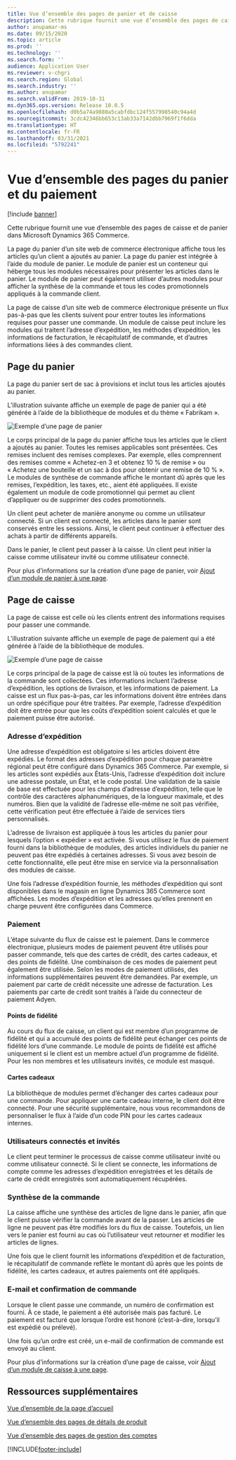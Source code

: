 ```yaml
---
title: Vue d’ensemble des pages de panier et de caisse
description: Cette rubrique fournit une vue d’ensemble des pages de caisse et de panier dans Microsoft Dynamics 365 Commerce.
author: anupamar-ms
ms.date: 09/15/2020
ms.topic: article
ms.prod: ''
ms.technology: ''
ms.search.form: ''
audience: Application User
ms.reviewer: v-chgri
ms.search.region: Global
ms.search.industry: ''
ms.author: anupamar
ms.search.validFrom: 2019-10-31
ms.dyn365.ops.version: Release 10.0.5
ms.openlocfilehash: d0b5a74a9880a5cabfdbc124f557998540c94a4d
ms.sourcegitcommit: 3cdc42346bb653c13ab33a7142dbb7969f1f6dda
ms.translationtype: HT
ms.contentlocale: fr-FR
ms.lasthandoff: 03/31/2021
ms.locfileid: "5792241"
---
```

# <a name="cart-and-checkout-pages-overview"></a>Vue d’ensemble des pages du panier et du paiement

[!include [banner](includes/banner.md)]

Cette rubrique fournit une vue d’ensemble des pages de caisse et de panier dans Microsoft Dynamics 365 Commerce.

La page du panier d’un site web de commerce électronique affiche tous les articles qu’un client a ajoutés au panier. La page du panier est intégrée à l’aide du module de panier. Le module de panier est un conteneur qui héberge tous les modules nécessaires pour présenter les articles dans le panier. Le module de panier peut également utiliser d’autres modules pour afficher la synthèse de la commande et tous les codes promotionnels appliqués à la commande client.

La page de caisse d’un site web de commerce électronique présente un flux pas-à-pas que les clients suivent pour entrer toutes les informations requises pour passer une commande. Un module de caisse peut inclure les modules qui traitent l’adresse d’expédition, les méthodes d’expédition, les informations de facturation, le récapitulatif de commande, et d’autres informations liées à des commandes client.

## <a name="cart-page"></a>Page du panier

La page du panier sert de sac à provisions et inclut tous les articles ajoutés au panier.

L’illustration suivante affiche un exemple de page de panier qui a été générée à l’aide de la bibliothèque de modules et du thème « Fabrikam ».

![Exemple d’une page de panier](./media/cart2.PNG)

Le corps principal de la page du panier affiche tous les articles que le client a ajoutés au panier. Toutes les remises applicables sont présentées. Ces remises incluent des remises complexes. Par exemple, elles comprennent des remises comme « Achetez-en 3 et obtenez 10 % de remise » ou « Achetez une bouteille et un sac à dos pour obtenir une remise de 10 % ». Le modules de synthèse de commande affiche le montant dû après que les remises, l’expédition, les taxes, etc., aient été appliquées. Il existe également un module de code promotionnel qui permet au client d’appliquer ou de supprimer des codes promotionnels.

Un client peut acheter de manière anonyme ou comme un utilisateur connecté. Si un client est connecté, les articles dans le panier sont conservés entre les sessions. Ainsi, le client peut continuer à effectuer des achats à partir de différents appareils.

Dans le panier, le client peut passer à la caisse. Un client peut initier la caisse comme utilisateur invité ou comme utilisateur connecté.

Pour plus d’informations sur la création d’une page de panier, voir [Ajout d’un module de panier à une page](add-cart-module.md).

## <a name="checkout-page"></a>Page de caisse

La page de caisse est celle où les clients entrent des informations requises pour passer une commande.

L’illustration suivante affiche un exemple de page de paiement qui a été générée à l’aide de la bibliothèque de modules.

![Exemple d’une page de caisse](./media/Checkout.PNG)

Le corps principal de la page de caisse est là où toutes les informations de la commande sont collectées. Ces informations incluent l’adresse d’expédition, les options de livraison, et les informations de paiement. La caisse est un flux pas-à-pas, car les informations doivent être entrées dans un ordre spécifique pour être traitées. Par exemple, l’adresse d’expédition doit être entrée pour que les coûts d’expédition soient calculés et que le paiement puisse être autorisé.

### <a name="shipping-address"></a>Adresse d’expédition

Une adresse d’expédition est obligatoire si les articles doivent être expédiés. Le format des adresses d’expédition pour chaque paramètre régional peut être configuré dans Dynamics 365 Commerce. Par exemple, si les articles sont expédiés aux États-Unis, l’adresse d’expédition doit inclure une adresse postale, un État, et le code postal. Une validation de la saisie de base est effectuée pour les champs d’adresse d’expédition, telle que le contrôle des caractères alphanumériques, de la longueur maximale, et des numéros. Bien que la validité de l’adresse elle-même ne soit pas vérifiée, cette vérification peut être effectuée à l’aide de services tiers personnalisés.

L’adresse de livraison est appliquée à tous les articles du panier pour lesquels l’option « expédier » est activée. Si vous utilisez le flux de paiement fourni dans la bibliothèque de modules, des articles individuels du panier ne peuvent pas être expédiés à certaines adresses. Si vous avez besoin de cette fonctionnalité, elle peut être mise en service via la personnalisation des modules de caisse.

Une fois l’adresse d’expédition fournie, les méthodes d’expédition qui sont disponibles dans le magasin en ligne Dynamics 365 Commerce sont affichées. Les modes d’expédition et les adresses qu’elles prennent en charge peuvent être configurées dans Commerce.

### <a name="payment"></a>Paiement

L’étape suivante du flux de caisse est le paiement. Dans le commerce électronique, plusieurs modes de paiement peuvent être utilisés pour passer commande, tels que des cartes de crédit, des cartes cadeaux, et des points de fidélité. Une combinaison de ces modes de paiement peut également être utilisée. Selon les modes de paiement utilisés, des informations supplémentaires peuvent être demandées. Par exemple, un paiement par carte de crédit nécessite une adresse de facturation. Les paiements par carte de crédit sont traités à l’aide du connecteur de paiement Adyen.

#### <a name="loyalty-points"></a>Points de fidélité

Au cours du flux de caisse, un client qui est membre d’un programme de fidélité et qui a accumulé des points de fidélité peut échanger ces points de fidélité lors d’une commande. Le module de points de fidélité est affiché uniquement si le client est un membre actuel d’un programme de fidélité. Pour les non membres et les utilisateurs invités, ce module est masqué.

#### <a name="gift-cards"></a>Cartes cadeaux

La bibliothèque de modules permet d’échanger des cartes cadeaux pour une commande. Pour appliquer une carte cadeau interne, le client doit être connecté. Pour une sécurité supplémentaire, nous vous recommandons de personnaliser le flux à l’aide d’un code PIN pour les cartes cadeaux internes.

### <a name="signed-in-and-guest-users"></a>Utilisateurs connectés et invités

Le client peut terminer le processus de caisse comme utilisateur invité ou comme utilisateur connecté. Si le client se connecte, les informations de compte comme les adresses d’expédition enregistrées et les détails de carte de crédit enregistrés sont automatiquement récupérées.

### <a name="order-summary"></a>Synthèse de la commande

La caisse affiche une synthèse des articles de ligne dans le panier, afin que le client puisse vérifier la commande avant de la passer. Les articles de ligne ne peuvent pas être modifiés lors du flux de caisse. Toutefois, un lien vers le panier est fourni au cas où l’utilisateur veut retourner et modifier les articles de lignes.

Une fois que le client fournit les informations d’expédition et de facturation, le récapitulatif de commande reflète le montant dû après que les points de fidélité, les cartes cadeaux, et autres paiements ont été appliqués.

### <a name="order-confirmation-and-email"></a>E-mail et confirmation de commande

Lorsque le client passe une commande, un numéro de confirmation est fourni. À ce stade, le paiement a été autorisée mais pas facturé. Le paiement est facturé que lorsque l’ordre est honoré (c’est-à-dire, lorsqu’il est expédié ou prélevé).

Une fois qu’un ordre est créé, un e-mail de confirmation de commande est envoyé au client.

Pour plus d’informations sur la création d’une page de caisse, voir [Ajout d’un module de caisse à une page](add-checkout-module.md).

## <a name="additional-resources"></a>Ressources supplémentaires

[Vue d’ensemble de la page d’accueil](quick-tour-home-page.md)

[Vue d’ensemble des pages de détails de produit](quick-tour-pdp.md)

[Vue d’ensemble des pages de gestion des comptes](quick-tour-account-management.md)


[!INCLUDE[footer-include](../includes/footer-banner.md)]
